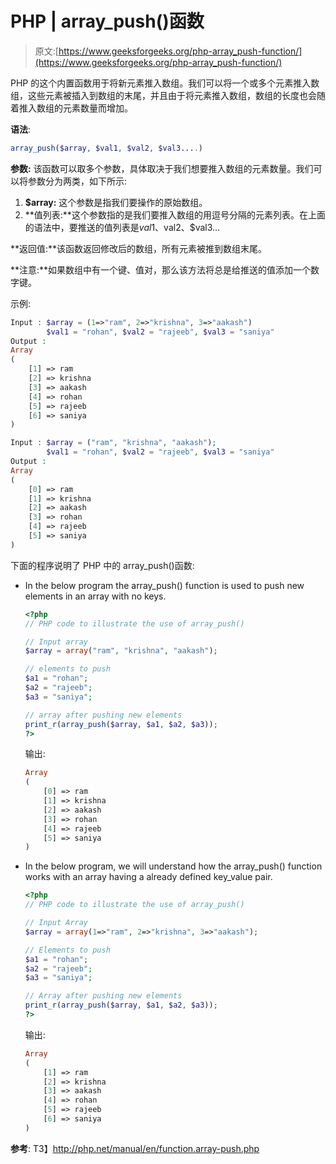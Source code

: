 # PHP | array_push()函数

> 原文:[https://www.geeksforgeeks.org/php-array_push-function/](https://www.geeksforgeeks.org/php-array_push-function/)

PHP 的这个内置函数用于将新元素推入数组。我们可以将一个或多个元素推入数组，这些元素被插入到数组的末尾，并且由于将元素推入数组，数组的长度也会随着推入数组的元素数量而增加。

**语法**:

```php
array_push($array, $val1, $val2, $val3....)
```

**参数:**
该函数可以取多个参数，具体取决于我们想要推入数组的元素数量。我们可以将参数分为两类，如下所示:

1.  **$array:** 这个参数是指我们要操作的原始数组。
2.  **值列表:**这个参数指的是我们要推入数组的用逗号分隔的元素列表。在上面的语法中，要推送的值列表是$val1、$val2、$val3…

**返回值:**该函数返回修改后的数组，所有元素被推到数组末尾。

**注意:**如果数组中有一个键、值对，那么该方法将总是给推送的值添加一个数字键。

示例:

```php
Input : $array = (1=>"ram", 2=>"krishna", 3=>"aakash")
        $val1 = "rohan", $val2 = "rajeeb", $val3 = "saniya"
Output : 
Array
(
    [1] => ram
    [2] => krishna
    [3] => aakash
    [4] => rohan
    [5] => rajeeb
    [6] => saniya
)

Input : $array = ("ram", "krishna", "aakash");
        $val1 = "rohan", $val2 = "rajeeb", $val3 = "saniya"
Output :
Array
(
    [0] => ram
    [1] => krishna
    [2] => aakash
    [3] => rohan
    [4] => rajeeb
    [5] => saniya
)

```

下面的程序说明了 PHP 中的 array_push()函数:

*   In the below program the array_push() function is used to push new elements in an array with no keys.

    ```php
    <?php
    // PHP code to illustrate the use of array_push()

    // Input array
    $array = array("ram", "krishna", "aakash");

    // elements to push
    $a1 = "rohan";
    $a2 = "rajeeb";
    $a3 = "saniya";

    // array after pushing new elements
    print_r(array_push($array, $a1, $a2, $a3));
    ?>
    ```

    输出:

    ```php
    Array
    (
        [0] => ram
        [1] => krishna
        [2] => aakash
        [3] => rohan
        [4] => rajeeb
        [5] => saniya
    )

    ```

*   In the below program, we will understand how the array_push() function works with an array having a already defined key_value pair.

    ```php
    <?php
    // PHP code to illustrate the use of array_push()

    // Input Array
    $array = array(1=>"ram", 2=>"krishna", 3=>"aakash");

    // Elements to push
    $a1 = "rohan";
    $a2 = "rajeeb";
    $a3 = "saniya";

    // Array after pushing new elements
    print_r(array_push($array, $a1, $a2, $a3));
    ?>
    ```

    输出:

    ```php
    Array
    (
        [1] => ram
        [2] => krishna
        [3] => aakash
        [4] => rohan
        [5] => rajeeb
        [6] => saniya
    )

    ```

**参考**:
T3】http://php.net/manual/en/function.array-push.php